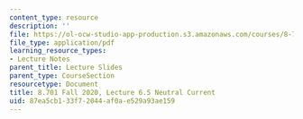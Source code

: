 ```yaml
---
content_type: resource
description: ''
file: https://ol-ocw-studio-app-production.s3.amazonaws.com/courses/8-701-introduction-to-nuclear-and-particle-physics-fall-2020/87ea5cb133f72044af0ae529a93ae159_MIT8_701f20_lec6.5.pdf
file_type: application/pdf
learning_resource_types:
- Lecture Notes
parent_title: Lecture Slides
parent_type: CourseSection
resourcetype: Document
title: 8.701 Fall 2020, Lecture 6.5 Neutral Current
uid: 87ea5cb1-33f7-2044-af0a-e529a93ae159
---
```

